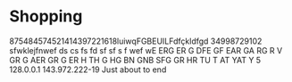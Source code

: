 # Shopping
875484574521414397221618luiwqFGBEUILFdfçkldfgd
34998729102
sfwklejfnwef
ds
cs
fs
fd
sf
sf
s
f
wef
wE
ERG
ER
G
DFE
GF
EAR
GA
RG
R
V
GR
G
AER
GR
G
ER
H
TH
G
HG
BN
GNB
SFG
GR
HR
TU
T
AT
YAT
Y
5
128.0.0.1
143.972.222-19
Just about to end
